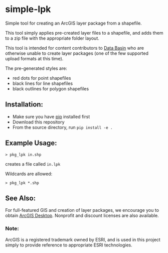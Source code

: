 # simple-lpk
Simple tool for creating an ArcGIS layer package from a shapefile.

This tool simply applies pre-created layer files to a shapefile, and adds them to a zip file with the appropriate
folder layout.

This tool is intended for content contributors to [Data Basin](http://databasin.org/) who are otherwise unable to create layer packages (one of the few supported upload formats at this time).

The pre-generated styles are:
* red dots for point shapefiles
* black lines for line shapefiles
* black outlines for polygon shapefiles


## Installation:
* Make sure you have [pip](https://pip.pypa.io/en/stable/installing.html#pip-included-with-python) installed first
* Download this repository
* From the source directory, run ```pip install -e .```


## Example Usage:

```console
> pkg_lpk in.shp
```

creates a file called `in.lpk`

Wildcards are allowed:

```console
> pkg_lpk *.shp
```



## See Also:
For full-featured GIS and creation of layer packages, we encourage you to obtain [ArcGIS Desktop](http://www.esri.com/software/arcgis/arcgis-for-desktop/pricing).  Nonprofit and discount licenses are also available.


### Note:
ArcGIS is a registered trademark owned by ESRI, and is used in this project simply to provide reference to appropriate ESRI technologies.
